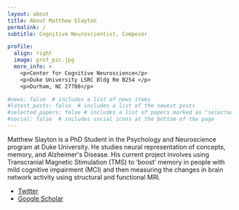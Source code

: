 ```yaml
---
layout: about
title: About Matthew Slayton
permalink: /
subtitle: Cognitive Neuroscientist, Composer

profile:
  align: right
  image: prof_pic.jpg
  more_info: >
    <p>Center for Cognitive Neuroscience</p>
    <p>Duke University LSRC Bldg Rm B254 </p>
    <p>Durham, NC 27708</p>

#news: false  # includes a list of news items
#latest_posts: false  # includes a list of the newest posts
#selected_papers: false # includes a list of papers marked as "selected={true}"
#social: false  # includes social icons at the bottom of the page
---
```


Matthew Slayton is a PhD Student in the Psychology and Neuroscience program at Duke University. He studies neural representation of concepts, memory, and Alzheimer's Disease. His current project involves using Transcranial Magnetic Stimulation (TMS) to ‘boost’ memory in people with mild cognitive impairment (MCI) and then measuring the changes in brain network activity using structural and functional MRI.

<!-- Add this in the appropriate place in your Markdown file -->
<ul class="social-media-list">
  <li><a href="https://twitter.com/mmmslayton" class="icon brands fab fa-twitter"><span class="label">Twitter</span></a></li>
  <li><a href="https://scholar.google.com/citations?user=jlMhcJUAAAAJ" class="ai ai-google-scholar"><span class="label">Google Scholar</span></a></li>
</ul>
